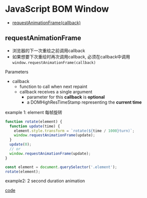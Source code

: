 # JavaScript BOM Window

- [requestAnimationFrame(callback)](#requestanimationframe)

## requestAnimationFrame

- 浏览器的下一次重绘之前调用callback
- 如果想要下次重绘时再次调用callback, 必须在callback中调用`window.requestAnimationFrame(callback)`

Parameters

- callback
  - function to call when next repaint
  - callback receives a single argument
    - parameter for this **callback** is **optional**
    - a DOMHighResTimeStamp representing the **current time**

example 1: element 每帧旋转

```js
function rotate(element) {
  function update(time) {
    element.style.transform = `rotate(${time / 1000}turn)`;
    window.requestAnimationFrame(update);
  }
  update(0);
  // or
  window.requestAnimationFrame(update);
}

const element = document.querySelector('.element');
rotate(element);
```

example2: 2 second duration animation

[code](requestanimationframe-2s-duration.md)
